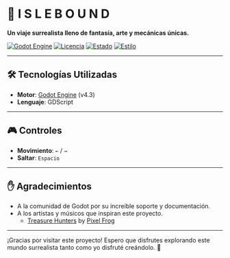 # 🌴 **I S L E B O U N D**

**Un viaje surrealista lleno de fantasía, arte y mecánicas únicas.**

[![Godot Engine](https://img.shields.io/badge/Godot-478CBF?style=for-the-badge&logo=godotengine&logoColor=white)](https://godotengine.org)
[![Licencia](https://img.shields.io/badge/Licencia-MIT-blue?style=for-the-badge)](LICENSE)
[![Estado](https://img.shields.io/badge/Estado-En%20Desarrollo-orange?style=for-the-badge)](https://github.com/tu-usuario/tu-repositorio)
[![Estilo](https://img.shields.io/badge/Estilo-Arte%20Surrealista-ff69b4?style=for-the-badge)](https://es.wikipedia.org/wiki/Surrealismo)

---

## 🛠️ **Tecnologías Utilizadas**

- **Motor**: [Godot Engine](https://godotengine.org) (v4.3)
- **Lenguaje**: GDScript

---

## 🎮 **Controles**

- **Movimiento**: `←` / `→`
- **Saltar**: `Espacio`

---

## ✋ **Agradecimientos**

- A la comunidad de Godot por su increíble soporte y documentación.
- A los artistas y músicos que inspiran este proyecto.
  - [Treasure Hunters](https://pixelfrog-assets.itch.io/treasure-hunters) by [Pixel Frog](https://pixelfrog-assets.itch.io/)

---

¡Gracias por visitar este proyecto! Espero que disfrutes explorando este mundo surrealista tanto como yo disfruté creándolo. 🚀
